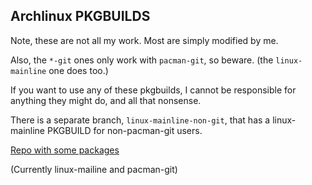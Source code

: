 ## Archlinux PKGBUILDS

Note, these are not all my work. Most are simply modified by me.

Also, the `*-git` ones only work with `pacman-git`, so beware. (the `linux-mainline` one does too.)

If you want to use any of these pkgbuilds, I cannot be responsible for anything they might do, and all that nonsense. 

There is a separate branch, `linux-mainline-non-git`, that has a linux-mainline PKGBUILD for non-pacman-git users.

[Repo with some packages][1]

(Currently linux-mailine and pacman-git)

[1]: http://sakuscans.com/pacmanpkg/x86_64/
